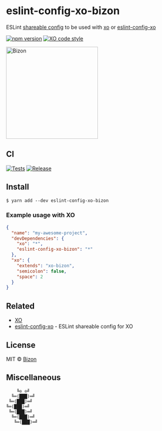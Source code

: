 # eslint-config-xo-bizon

ESLint [shareable config](http://eslint.org/docs/developer-guide/shareable-configs.html) to be used with [xo](https://github.com/xojs/xo) or [eslint-config-xo](https://github.com/xojs/eslint-config-xo)

[![npm version](https://badgen.net/npm/v/eslint-config-xo-bizon)](https://www.npmjs.com/package/eslint-config-xo-bizon)
[![XO code style](https://badgen.net/badge/code%20style/XO/cyan)](https://github.com/xojs/xo)

[<img src="https://files.bizon.solutions/images/logo/bizon-horizontal.png" alt="Bizon" width="250"/>](https://www.bizon.solutions?utm_source=github&utm_medium=readme&utm_campaign=eslint-config-xo-bizon)

## CI

[![Tests](https://github.com/bizon/eslint-config-xo-bizon/actions/workflows/tests.yml/badge.svg)](https://github.com/bizon/eslint-config-xo-bizon/actions/workflows/tests.yml)
[![Release](https://github.com/bizon/eslint-config-xo-bizon/actions/workflows/release.yml/badge.svg)](https://github.com/bizon/eslint-config-xo-bizon/actions/workflows/release.yml)

## Install

```
$ yarn add --dev eslint-config-xo-bizon
```

### Example usage with XO

```json
{
  "name": "my-awesome-project",
  "devDependencies": {
    "xo": "*",
    "eslint-config-xo-bizon": "*"
  },
  "xo": {
    "extends": "xo-bizon",
    "semicolon": false,
    "space": 2
  }
}
```


## Related

- [XO](https://github.com/xojs/xo)
- [eslint-config-xo](https://github.com/xojs/eslint-config-xo) - ESLint shareable config for XO


## License

MIT © [Bizon](https://github.com/bizon)


## Miscellaneous

```
    ╚⊙ ⊙╝
  ╚═(███)═╝
 ╚═(███)═╝
╚═(███)═╝
 ╚═(███)═╝
  ╚═(███)═╝
   ╚═(███)═╝
```
